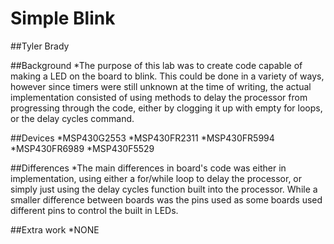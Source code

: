 # Simple Blink

##Tyler Brady

##Background
*The purpose of this lab was to create code capable of making a LED on the board to blink. This could be done in a variety of ways, 
however since timers were still unknown at the time of writing, the actual implementation consisted of using methods to delay the
processor from progressing through the code, either by clogging it up with empty for loops, or the delay cycles command.

##Devices
*MSP430G2553
*MSP430FR2311
*MSP430FR5994
*MSP430FR6989
*MSP430F5529

##Differences
*The main differences in board's code was either in implementation, using either a for/while loop to delay the processor, 
or simply just using the delay cycles function built into the processor. While a smaller difference between boards was the pins used
as some boards used different pins to control the built in LEDs.

##Extra work
*NONE